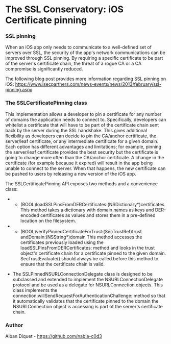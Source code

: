 The SSL Conservatory: iOS Certificate pinning
=============================================


### SSL pinning

When an iOS app only needs to communicate to a well-defined set of servers
over SSL, the security of the app's network communications can be improved
through SSL pinning. By requiring a specific certificate to be part of the
server's certificate chain, the threat of a rogue CA or a CA compromise is
significantly reduced.

The following blog post provides more information regarding SSL pinning on
iOS: https://www.isecpartners.com/news-events/news/2013/february/ssl-pinning.aspx


### The SSLCertificatePinning class

This implementation allows a developer to pin a certificate for any number of
domains the application needs to connect to. Specifically, developers can
whitelist a certificate that will have to be part of the certificate chain
sent back by the server during the SSL handshake. This gives additional
flexibility as developers can decide to pin the CA/anchor certificate, the
server/leaf certificate, or any intermediate certificate for a given domain.
Each option has different advantages and limitations; for example, pinning the
server/leaf certificate provides the best security but the certificate is
going to change more often than the CA/anchor certificate. 
A change in the certificate (for example because it expired) will result in
the app being unable to connect to the server. When that happens, the new
certificate can be pushed to users by releasing a new version of the iOS app.

The SSLCertificatePinning API exposes two methods and a convenience class:

* + (BOOL)loadSSLPinsFromDERCertificates:(NSDictionary*)certificates
This method takes a dictionary with domain names as keys and DER-encoded
certificates as values and stores them in a pre-defined location on the
filesystem.

* + (BOOL)verifyPinnedCertificateForTrust:(SecTrustRef)trust andDomain:(NSString*)domain
This method accesses the certificates previously loaded using the
loadSSLPinsFromDERCertificates: method and looks in the trust object's
certificate chain for a certificate pinned to the given domain.
SecTrustEvaluate() should always be called before this method to ensure that
the certificate chain is valid.

* The SSLPinnedNSURLConnectionDelegate class is designed to be subclassed and
extended to implement the NSURLConnectionDelegate protocol and be used as a
delegate for NSURLConnection objects. This class implements the
connection:willSendRequestForAuthenticationChallenge: method so that it
automatically validates that the certificate pinned to the domain the
NSURLConnection object is accessing is part of the server's certificate chain.


### Author

Alban Diquet - https://github.com/nabla-c0d3
